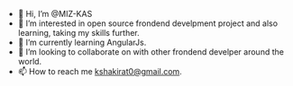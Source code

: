- 👋 Hi, I’m @MIZ-KAS
- 👀 I’m interested in open source frondend develpment project and also learning, taking my skills further.
- 🌱 I’m currently learning AngularJs.
- 💞️ I’m looking to collaborate on with other frondend develper around the world.
- 📫 How to reach me kshakirat0@gmail.com.

<!---
MIZ-KAS/MIZ-KAS is a ✨ special ✨ repository because its `README.md` (this file) appears on your GitHub profile.
You can click the Preview link to take a look at your changes.
--->
